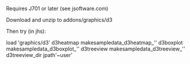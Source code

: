 Requires J701 or later (see jsoftware.com)

Download and unzip to addons/graphics/d3


Then try (in jhs):

load 'graphics/d3'
d3heatmap makesampledata_d3heatmap_''
d3boxplot makesampledata_d3boxplot_''
d3treeview makesampledata_d3treeview_''
d3treeview_dir jpath'~user'